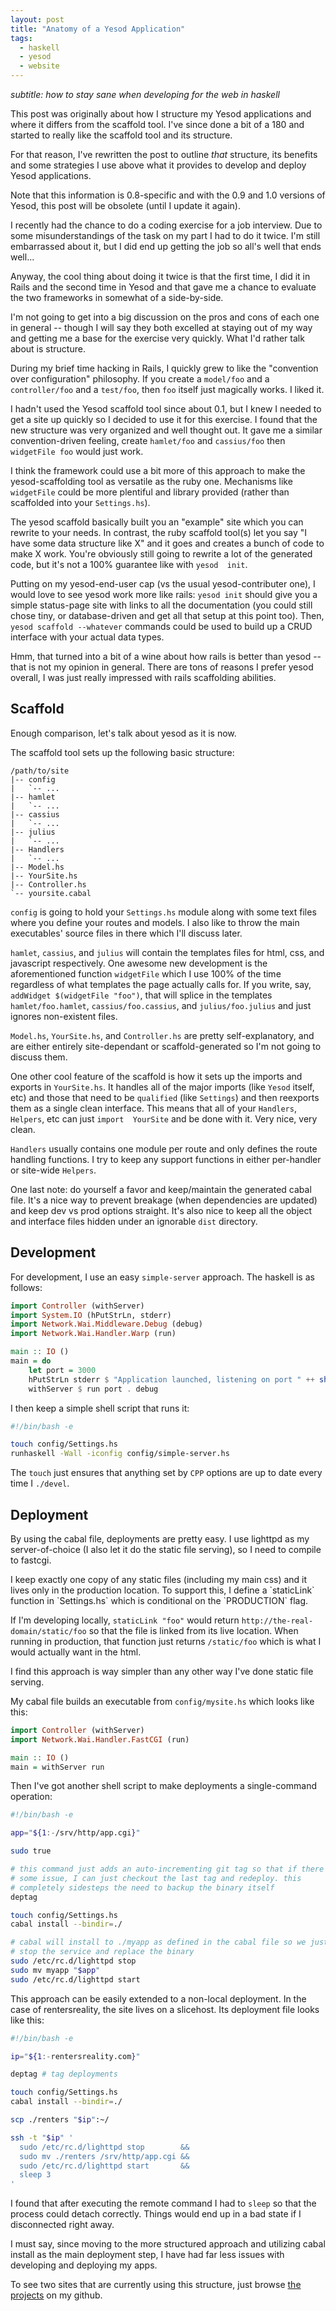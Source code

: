 ```yaml
---
layout: post
title: "Anatomy of a Yesod Application"
tags:
  - haskell
  - yesod
  - website
---
```


*subtitle: how to stay sane when developing for the web in haskell*

<div class="well">
This post was originally about how I structure my Yesod applications and 
where it differs from the scaffold tool. I've since done a bit of a 180 
and started to really like the scaffold tool and its structure.

For that reason, I've rewritten the post to outline *that* structure, 
its benefits and some strategies I use above what it provides to develop 
and deploy Yesod applications.

Note that this information is 0.8-specific and with the 0.9 and 1.0 
versions of Yesod, this post will be obsolete (until I update it again).
</div>

I recently had the chance to do a coding exercise for a job interview. 
Due to some misunderstandings of the task on my part I had to do it 
twice. I'm still embarrassed about it, but I did end up getting the job 
so all's well that ends well...

Anyway, the cool thing about doing it twice is that the first time, I 
did it in Rails and the second time in Yesod and that gave me a chance 
to evaluate the two frameworks in somewhat of a side-by-side.

I'm not going to get into a big discussion on the pros and cons of each 
one in general -- though I will say they both excelled at staying out of 
my way and getting me a base for the exercise very quickly. What I'd 
rather talk about is structure.

During my brief time hacking in Rails, I quickly grew to like the 
"convention over configuration" philosophy. If you create a `model/foo` 
and a `controller/foo` and a `test/foo`, then `foo` itself just 
magically works. I liked it.

I hadn't used the Yesod scaffold tool since about 0.1, but I knew I 
needed to get a site up quickly so I decided to use it for this 
exercise. I found that the new structure was very organized and well 
thought out. It gave me a similar convention-driven feeling, create 
`hamlet/foo` and `cassius/foo` then `widgetFile foo` would just work.

I think the framework could use a bit more of this approach to make the 
yesod-scaffolding tool as versatile as the ruby one. Mechanisms like 
`widgetFile` could be more plentiful and library provided (rather than 
scaffolded into your `Settings.hs`).

The yesod scaffold basically built you an "example" site which you can 
rewrite to your needs. In contrast, the ruby scaffold tool(s) let you 
say "I have some data structure like X" and it goes and creates a bunch 
of code to make X work. You're obviously still going to rewrite a lot of 
the generated code, but it's not a 100% guarantee like with `yesod 
init`.

Putting on my yesod-end-user cap (vs the usual yesod-contributer one), I 
would love to see yesod work more like rails: `yesod init` should give 
you a simple status-page site with links to all the documentation (you 
could still chose tiny, or database-driven and get all that setup at 
this point too). Then, `yesod scaffold --whatever` commands could be 
used to build up a CRUD interface with your actual data types.

<div class="well">
Hmm, that turned into a bit of a wine about how rails is better than 
yesod -- that is not my opinion in general. There are tons of reasons I 
prefer yesod overall, I was just really impressed with rails scaffolding 
abilities.
</div>

## Scaffold

Enough comparison, let's talk about yesod as it is now.

The scaffold tool sets up the following basic structure:

    /path/to/site
    |-- config
    |   `-- ...
    |-- hamlet
    |   `-- ...
    |-- cassius
    |   `-- ...
    |-- julius
    |   `-- ...
    |-- Handlers
    |   `-- ...
    |-- Model.hs
    |-- YourSite.hs
    |-- Controller.hs
    `-- yoursite.cabal

`config` is going to hold your `Settings.hs` module along with some text 
files where you define your routes and models. I also like to throw the 
main executables' source files in there which I'll discuss later.

`hamlet`, `cassius`, and `julius` will contain the templates files for 
html, css, and javascript respectively. One awesome new development is 
the aforementioned function `widgetFile` which I use 100% of the time 
regardless of what templates the page actually calls for. If you write, 
say, `addWidget $(widgetFile "foo")`, that will splice in the templates 
`hamlet/foo.hamlet`, `cassius/foo.cassius`, and `julius/foo.julius` and 
just ignores non-existent files.

`Model.hs`, `YourSite.hs`, and `Controller.hs` are pretty 
self-explanatory, and are either entirely site-dependant or 
scaffold-generated so I'm not going to discuss them.

One other cool feature of the scaffold is how it sets up the imports and 
exports in `YourSite.hs`. It handles all of the major imports (like 
`Yesod` itself, etc) and those that need to be `qualified` (like 
`Settings`) and then reexports them as a single clean interface. This 
means that all of your `Handlers`, `Helpers`, etc can just `import 
YourSite` and be done with it. Very nice, very clean.

`Handlers` usually contains one module per route and only defines the 
route handling functions. I try to keep any support functions in either 
per-handler or site-wide `Helpers`.

One last note: do yourself a favor and keep/maintain the generated 
cabal file. It's a nice way to prevent breakage (when dependencies are 
updated) and keep dev vs prod options straight. It's also nice to keep 
all the object and interface files hidden under an ignorable `dist` 
directory.

## Development

For development, I use an easy `simple-server` approach. The haskell is 
as follows:

```haskell 
import Controller (withServer)
import System.IO (hPutStrLn, stderr)
import Network.Wai.Middleware.Debug (debug)
import Network.Wai.Handler.Warp (run)

main :: IO ()
main = do
    let port = 3000
    hPutStrLn stderr $ "Application launched, listening on port " ++ show port
    withServer $ run port . debug
```

I then keep a simple shell script that runs it:

```bash 
#!/bin/bash -e

touch config/Settings.hs
runhaskell -Wall -iconfig config/simple-server.hs
```

The `touch` just ensures that anything set by `CPP` options are up to 
date every time I `./devel`.

## Deployment

By using the cabal file, deployments are pretty easy. I use lighttpd as 
my server-of-choice (I also let it do the static file serving), so I 
need to compile to fastcgi.

<div class="well">
I keep exactly one copy of any static files (including my main css) and 
it lives only in  the production location. To support this, I define a 
`staticLink` function in `Settings.hs` which is conditional on the 
`PRODUCTION` flag.

If I'm developing locally, `staticLink "foo"` would return 
`http://the-real-domain/static/foo` so that the file is linked from its 
live location. When running in production, that function just returns 
`/static/foo` which is what I would actually want in the html.

I find this approach is way simpler than any other way I've done static 
file serving.
</div>

My cabal file builds an executable from `config/mysite.hs` which looks 
like this:

```haskell 
import Controller (withServer)
import Network.Wai.Handler.FastCGI (run)

main :: IO ()
main = withServer run
```

Then I've got another shell script to make deployments a single-command 
operation:

```bash 
#!/bin/bash -e

app="${1:-/srv/http/app.cgi}"

sudo true

# this command just adds an auto-incrementing git tag so that if there's 
# some issue, I can just checkout the last tag and redeploy. this 
# completely sidesteps the need to backup the binary itself
deptag

touch config/Settings.hs
cabal install --bindir=./

# cabal will install to ./myapp as defined in the cabal file so we just 
# stop the service and replace the binary
sudo /etc/rc.d/lighttpd stop
sudo mv myapp "$app"
sudo /etc/rc.d/lighttpd start
```

This approach can be easily extended to a non-local deployment. In the 
case of rentersreality, the site lives on a slicehost. Its deployment 
file looks like this:

```bash 
#!/bin/bash -e

ip="${1:-rentersreality.com}"

deptag # tag deployments

touch config/Settings.hs
cabal install --bindir=./

scp ./renters "$ip":~/

ssh -t "$ip" '
  sudo /etc/rc.d/lighttpd stop        &&
  sudo mv ./renters /srv/http/app.cgi &&
  sudo /etc/rc.d/lighttpd start       &&
  sleep 3
'
```

I found that after executing the remote command I had to `sleep` so that 
the process could detach correctly. Things would end up in a bad state 
if I disconnected right away.

I must say, since moving to the more structured approach and utilizing 
cabal install as the main deployment step, I have had far less issues 
with developing and deploying my apps.

To see two sites that are currently using this structure, just browse 
[the][] [projects][] on my github.

[the]:      https://github.com/pbrisbin/devsite         "This site's source"
[projects]: https://github.com/pbrisbin/renters-reality "Another project of mine"
